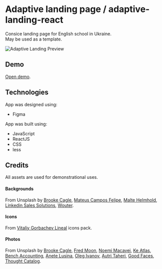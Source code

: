# Adaptive landing page / adaptive-landing-react

Consice landing page for English school in Ukraine.\
May be used as a template.

![Adaptive Landing Preview](https://user-images.githubusercontent.com/53754381/199247072-9572878a-efad-47bb-bfa4-743e16a1ddab.gif)

## Demo
[Open demo](https://stochna.github.io/adaptive-landing-react/).

## Technologies
App was designed using:
* Figma

App was built using:
* JavaScript
* ReactJS
* CSS
* less

## Credits
All assets are used for demonstrational uses.

#### Backgrounds
From Unsplash by [Brooke Cagle](https://unsplash.com/@brookecagle), [Mateus Campos Felipe](https://unsplash.com/@matcfelipe), [Malte Helmhold](https://unsplash.com/@maltehelmhold), [Linkedin Sales Solutions](https://unsplash.com/@linkedinsalesnavigator), [Wouter](https://unsplash.com/@gewoonwouter).
#### Icons
From [Vitaliy Gorbachev Lineal](https://icons8.com/icons/authors/ttX1M9NnKB7X/vitaly-gorbachev/external-vitaliy-gorbachev-lineal-vitaly-gorbachev) icons pack.
#### Photos
From Unsplash by [Brooke Cagle](https://unsplash.com/@brookecagle), [Fred Moon](https://unsplash.com/@fwed), [Noemi Macavei](https://unsplash.com/@noemimk), [Ke Atlas](https://unsplash.com/@atlas_ke), [Bench Accounting](https://unsplash.com/@benchaccounting), [Anete Lusina](https://unsplash.com/@anete_lusina), [Oleg Ivanov](https://unsplash.com/@olegixanovpht), [Autri Taheri](https://unsplash.com/@ataheri), [Good Faces](https://unsplash.com/@goodfacesagency), [Thought Catalog](https://unsplash.com/@thoughtcatalog).
